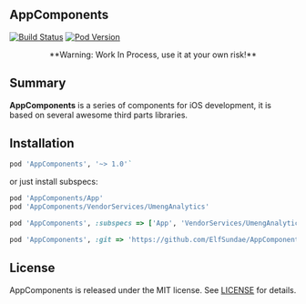 AppComponents
---

[![Build Status](https://travis-ci.org/ElfSundae/AppComponents.svg)](https://travis-ci.org/ElfSundae/AppComponents)
[![Pod Version](http://img.shields.io/cocoapods/v/AppComponents.svg)](http://cocoadocs.org/docsets/AppComponents)

<center>**Warning: Work In Process, use it at your own risk!**</center>

## Summary

**AppComponents** is a series of components for iOS development,
it is based on several awesome third parts libraries.

## Installation

```ruby
pod 'AppComponents', '~> 1.0'`
```

or just install subspecs:

```ruby
pod 'AppComponents/App'
pod 'AppComponents/VendorServices/UmengAnalytics'
```

```ruby
pod 'AppComponents', :subspecs => ['App', 'VendorServices/UmengAnalytics']
```

```ruby
pod 'AppComponents', :git => 'https://github.com/ElfSundae/AppComponents.git', :branch => 'develop'
```

## License

AppComponents is released under the MIT license. See [LICENSE](LICENSE) for details.
